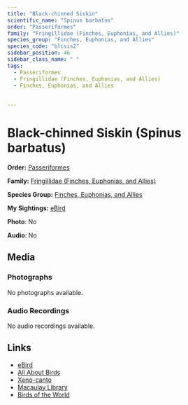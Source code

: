 ```yaml
---
title: "Black-chinned Siskin"
scientific_name: "Spinus barbatus"
order: "Passeriformes"
family: "Fringillidae (Finches, Euphonias, and Allies)"
species_group: "Finches, Euphonias, and Allies"
species_code: "blcsis2"
sidebar_position: 46
sidebar_class_name: " "
tags: 
  - Passeriformes
  - Fringillidae (Finches, Euphonias, and Allies)
  - Finches, Euphonias, and Allies
  
  
---
```


# Black-chinned Siskin (Spinus barbatus)

**Order:** [Passeriformes](/tags/passeriformes)

**Family:** [Fringillidae (Finches, Euphonias, and Allies)](/tags/fringillidae-finches-euphonias-and-allies)

**Species Group:** [Finches, Euphonias, and Allies](/tags/finches-euphonias-and-allies)

**My Sightings:** [eBird](https://ebird.org/lifelist?r=world&time=life&spp=blcsis2)

**Photo**: No 

**Audio**: No

## Media
### Photographs
No photographs available.

### Audio Recordings
No audio recordings available.

## Links
* [eBird](https://ebird.org/species/blcsis2) 
* [All About Birds](https://www.allaboutbirds.org/guide/blcsis2) 
* [Xeno-canto](https://www.xeno-canto.org/species/spinus-barbatus) 
* [Macaulay Library](https://search.macaulaylibrary.org/catalog?taxonCode=blcsis2&sort=rating_rank_desc)
* [Birds of the World](https://birdsoftheworld.org/bow/species/blcsis2)
